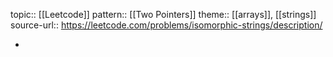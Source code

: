 topic:: [[Leetcode]]
pattern:: [[Two Pointers]]
theme:: [[arrays]], [[strings]]
source-url:: https://leetcode.com/problems/isomorphic-strings/description/

-